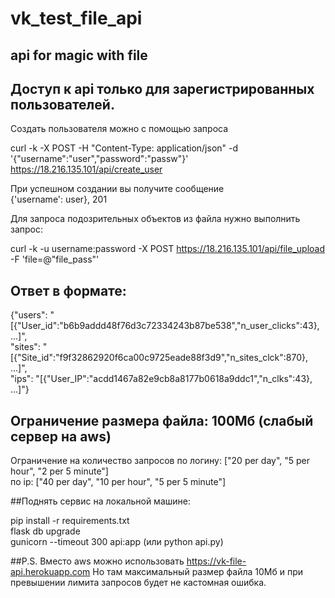 # vk_test_file_api
## api for magic with file

## Доступ к api только для зарегистрированных пользователей.
Создать пользователя можно с помощью запроса

curl -k -X POST -H "Content-Type: application/json" -d '{"username":"user","password":"passw"}' https://18.216.135.101/api/create_user

При успешном создании вы получите сообщение\
{'username': user}, 201


Для запроса подозрительных объектов из файла нужно выполнить запрос:

curl -k -u username:password -X POST https://18.216.135.101/api/file_upload -F 'file=@"file_pass"'

## Ответ в формате:

{"users": "[{\"User_id\":\"b6b9addd48f76d3c72334243b87be538\",\"n_user_clicks\":43}, ...]",\
 "sites": "[{\"Site_id\":\"f9f32862920f6ca00c9725eade88f3d9\",\"n_sites_clck\":870}, ...]",\
 "ips": "[{\"User_IP\":\"acdd1467a82e9cb8a8177b0618a9ddc1\",\"n_clks\":43}, ...]"}

## Ограничение размера файла: 100Мб (слабый сервер на aws)
Ограничение на количество запросов по логину: ["20 per day", "5 per hour", "2 per 5 minute"]\
по ip: ["40 per day", "10 per hour", "5 per 5 minute"]

##Поднять сервис на локальной машине:

pip install -r requirements.txt\
flask db upgrade\
gunicorn --timeout 300 api:app (или python api.py)

##P.S.
Вместо aws можно использовать https://vk-file-api.herokuapp.com
Но там максимальный размер файла 10Мб и при превышении лимита запросов будет не кастомная ошибка.
